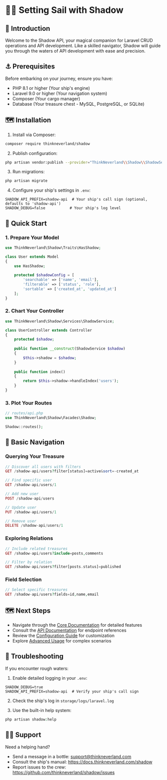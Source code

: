 # 🏴‍☠️ Setting Sail with Shadow

## 🌊 Introduction

Welcome to the Shadow API, your magical companion for Laravel CRUD operations and API development. Like a skilled navigator, Shadow will guide you through the waters of API development with ease and precision.

## ⚓ Prerequisites

Before embarking on your journey, ensure you have:

- PHP 8.1 or higher (Your ship's engine)
- Laravel 9.0 or higher (Your navigation system)
- Composer (Your cargo manager)
- Database (Your treasure chest - MySQL, PostgreSQL, or SQLite)

## 🗺️ Installation

1. Install via Composer:

```bash
composer require thinkneverland/shadow
```

2. Publish configuration:

```bash
php artisan vendor:publish --provider="ThinkNeverland\\Shadow\\ShadowServiceProvider"
```

3. Run migrations:

```bash
php artisan migrate
```

4. Configure your ship's settings in `.env`:

```env
SHADOW_API_PREFIX=shadow-api  # Your ship's call sign (optional, defaults to 'shadow-api')
SHADOW_DEBUG=false           # Your ship's log level
```

## 🚀 Quick Start

### 1. Prepare Your Model

```php
use ThinkNeverland\Shadow\Traits\HasShadow;

class User extends Model
{
    use HasShadow;
    
    protected $shadowConfig = [
        'searchable' => ['name', 'email'],
        'filterable' => ['status', 'role'],
        'sortable' => ['created_at', 'updated_at']
    ];
}
```

### 2. Chart Your Controller

```php
use ThinkNeverland\Shadow\Services\ShadowService;

class UserController extends Controller
{
    protected $shadow;
    
    public function __construct(ShadowService $shadow)
    {
        $this->shadow = $shadow;
    }
    
    public function index()
    {
        return $this->shadow->handleIndex('users');
    }
}
```

### 3. Plot Your Routes

```php
// routes/api.php
use ThinkNeverland\Shadow\Facades\Shadow;

Shadow::routes();
```

## 🧭 Basic Navigation

### Querying Your Treasure

```php
// Discover all users with filters
GET /shadow-api/users?filter[status]=active&sort=-created_at

// Find specific user
GET /shadow-api/users/1

// Add new user
POST /shadow-api/users

// Update user
PUT /shadow-api/users/1

// Remove user
DELETE /shadow-api/users/1
```

### Exploring Relations

```php
// Include related treasures
GET /shadow-api/users?include=posts,comments

// Filter by relation
GET /shadow-api/users?filter[posts.status]=published
```

### Field Selection

```php
// Select specific treasures
GET /shadow-api/users?fields=id,name,email
```

## 🗺️ Next Steps

- Navigate through the [Core Documentation](core.md) for detailed features
- Consult the [API Documentation](api.md) for endpoint references
- Review the [Configuration Guide](config.md) for customization
- Explore [Advanced Usage](advanced-usage.md) for complex scenarios

## 🚨 Troubleshooting

If you encounter rough waters:

1. Enable detailed logging in your `.env`:

```env
SHADOW_DEBUG=true
SHADOW_API_PREFIX=shadow-api  # Verify your ship's call sign
```

2. Check the ship's log in `storage/logs/laravel.log`

3. Use the built-in help system:

```php
php artisan shadow:help
```

## 🏳️‍🌈 Support

Need a helping hand?

- Send a message in a bottle: <support@thinkneverland.com>
- Consult the ship's manual: <https://docs.thinkneverland.com/shadow>
- Report issues to the crew: <https://github.com/thinkneverland/shadow/issues>
